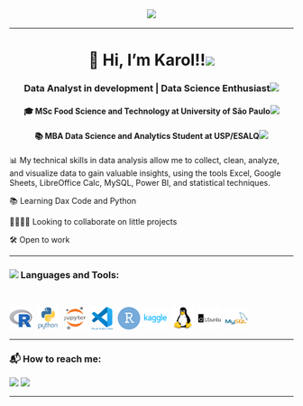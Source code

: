 <div id="header" align="center">
  <img src="https://media.giphy.com/media/xCJ6CBmBLIm7DZ3jL7/giphy.gif" width="200"/>
 </div>

---

<h1 align="center">👋 Hi, I’m Karol!!<img src="https://github.com/souvikguria98/souvikguria98/blob/master/Hi.gif" width="30"> </h1>

<h3 align="center">Data Analyst in development | Data Science Enthusiast<img src="https://github.com/souvikguria98/souvikguria98/blob/master/Hi.gif" width="15"> </h3>

<h4 align="center">🎓 MSc Food Science and Technology at University of São Paulo<img src="https://github.com/souvikguria98/souvikguria98/blob/master/Hi.gif" width="15"> </h4>

<h4 align="center">📚 MBA Data Science and Analytics Student at USP/ESALQ<img src="https://github.com/souvikguria98/souvikguria98/blob/master/Hi.gif" width="15"> </h4>

📊 My technical skills in data analysis allow me to collect, clean, analyze, and visualize data to gain valuable insights, using the tools Excel, Google Sheets, LibreOffice Calc, MySQL, Power BI, and statistical techniques.

📚 Learning Dax Code and Python

🤜🏻🤛🏻 Looking to collaborate on little projects

🛠️ Open to work

---

### <img src="https://media2.giphy.com/media/QssGEmpkyEOhBCb7e1/giphy.gif?cid=ecf05e47a0n3gi1bfqntqmob8g9aid1oyj2wr3ds3mg700bl&rid=giphy.gif" width ="25"><b> Languages and Tools:</b>
<br>

<p align="center">

<div>
  <img src="https://github.com/devicons/devicon/blob/master/icons/r/r-original.svg" title="R" alt="R" width="40" height="40"/>&nbsp;
  <img src="https://github.com/devicons/devicon/blob/master/icons/python/python-original-wordmark.svg" title="Python" alt="Python" width="40" height="40"/>&nbsp;
  <img src="https://github.com/devicons/devicon/blob/master/icons/jupyter/jupyter-original-wordmark.svg" title="Jupyter" alt="Jupyter" width="40" height="40"/>&nbsp;
  <img src="https://github.com/devicons/devicon/blob/master/icons/vscode/vscode-original-wordmark.svg" title="VSCode" alt="VSCode" width="40" height="40"/>&nbsp;
  <img src="https://github.com/devicons/devicon/blob/master/icons/rstudio/rstudio-original.svg" title="RStudio" alt="RStudio" width="40" height="40"/>&nbsp;
  <img src="https://github.com/devicons/devicon/blob/master/icons/kaggle/kaggle-original-wordmark.svg" title="Kaggle" alt="Kaggle" width="40" height="40"/>&nbsp;
  <img src="https://github.com/devicons/devicon/blob/master/icons/linux/linux-original.svg" title="Linux" alt="Linux" width="40" height="40"/>&nbsp;
  <img src="https://github.com/devicons/devicon/blob/master/icons/ubuntu/ubuntu-plain-wordmark.svg" title="Ubuntu" alt="Ubuntu" width="40" height="40"/>&nbsp;
  <img src="https://github.com/devicons/devicon/blob/master/icons/mysql/mysql-original-wordmark.svg" title="MySQL" alt="MySQL" width="40" height="40"/>&nbsp;
</div>


---

### 📬 How to reach me:

<div style="display: inline;">
<a href="https://medium.com/@karol.r.r.campos"><img src="https://img.shields.io/badge/Medium-12100E?style=for-the-badge&logo=medium&logoColor=white" /></a>
<a href="mailto:karoline.rayzel.rodrigues@alumni.usp.br"><img src="https://img.shields.io/badge/Gmail-D14836?style=for-the-badge&logo=gmail&logoColor=white" /></a>
</div>


---
<!---
karolrrcampos/karolrrcampos is a ✨ special ✨ repository because its `README.md` (this file) appears on your GitHub profile.
You can click the Preview link to take a look at your changes.
--->
